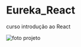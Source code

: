 # Eureka_React
 curso introdução ao React

 <img src="src/Captura de Tela (9).png" alt="foto projeto"  />
